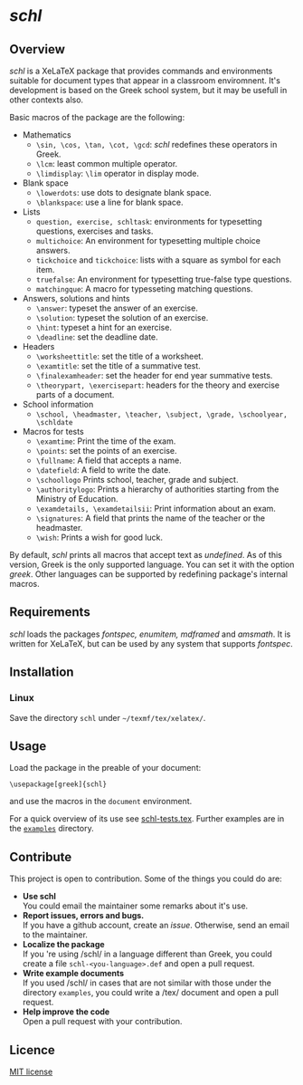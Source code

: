 # *schl*
## Overview
*schl* is a XeLaTeX  package that provides commands and environments suitable for
document types that appear in a classroom enviromnent. It's development is based on 
the Greek school system, but it may be usefull in other contexts also.

Basic macros of the package are the following:

* Mathematics
  * `\sin, \cos, \tan, \cot, \gcd`: *schl* redefines these operators in Greek.
  * `\lcm`: least common multiple operator.
  * `\limdisplay`: `\lim` operator in display mode.
* Blank space
  * `\lowerdots`: use dots to designate blank space.
  * `\blankspace`: use a line for blank space.
* Lists
  * `question, exercise, schltask`: environments for typesetting questions, exercises and tasks.
  * `multichoice`: An environment for typesetting multiple choice answers.
  * `tickchoice` and `tickchoice`: lists with a square as symbol for each item.
  * `truefalse`: An environment for typesetting true-false type questions.
  * `matchingque`: A macro for typesseting matching questions.
* Answers, solutions and hints
  * `\answer`: typeset the answer of an exercise.
  * `\solution`: typeset the solution of an exercise.
  * `\hint`: typeset a hint for an exercise.
  * `\deadline`: set the deadline date.
* Headers
  * `\worksheettitle`: set the title of a worksheet.
  * `\examtitle`: set the title of a summative test.
  * `\finalexamheader`: set the header for end year summative tests.
  * `\theorypart, \exercisepart`: headers for the theory and exercise parts of a document.
* School information
  * `\school, \headmaster, \teacher, \subject, \grade, \schoolyear, \schldate`
* Macros for tests
  * `\examtime`: Print the time of the exam.
  * `\points`: set the points of an exercise.
  * `\fullname`: A field that accepts a name.
  * `\datefield`: A field to write the date.
  * `\schoollogo` Prints school, teacher, grade and subject.
  * `\authoritylogo`: Prints a hierarchy of authorities starting from the Ministry of Education.
  * `\examdetails, \examdetailsii`: Print information about an exam.
  * `\signatures`: A field that prints the name of the teacher or the headmaster. 
  * `\wish`: Prints a wish for good luck.

 By default, *schl* prints all macros that accept text as *undefined*. As of this version, Greek
 is the only supported language. You can set it with the option *greek*. Other languages can be supported
 by redefining package's internal macros.

## Requirements
 *schl* loads the packages *fontspec, enumitem, mdframed* and *amsmath*. It is written for XeLaTeX, but
 can be used by any system that supports *fontspec*.

## Installation
### Linux
Save the directory `schl` under `~/texmf/tex/xelatex/`.

## Usage
Load the package in the preable of your document:

    \usepackage[greek]{schl}

and use the macros in the `document` environment.

For a quick overview of its use see [schl-tests.tex](). Further examples are in the [`examples`]() directory.

## Contribute
This project is open to contribution. Some of the things you could do are:

- **Use schl**<br/>You could email the maintainer some remarks about it's use.
- **Report issues, errors and bugs.**<br/>If you have a github account, create an *issue*. 
  Otherwise, send an email to the maintainer.
- **Localize the package**<br/>If you 're using /schl/ in a language different than Greek, 
  you could create a file `schl-<you-language>.def` and open a pull request.
- **Write example documents**<br/>
  If you used /schl/ in cases that are not similar with those under the directory `examples`, you could
  write a /tex/ document and open a pull request.
- **Help improve the code**<br/>
  Open a pull request with your contribution.
  

## Licence
[MIT license]()
